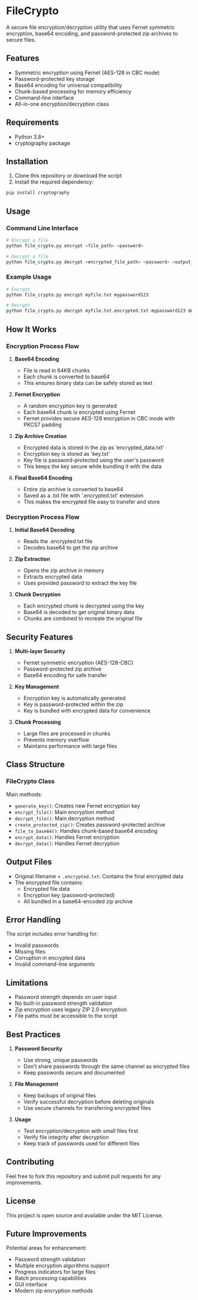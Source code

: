 # FileCrypto

A secure file encryption/decryption utility that uses Fernet symmetric encryption, base64 encoding, and password-protected zip archives to secure files.

## Features

- Symmetric encryption using Fernet (AES-128 in CBC mode)
- Password-protected key storage
- Base64 encoding for universal compatibility
- Chunk-based processing for memory efficiency
- Command-line interface
- All-in-one encryption/decryption class

## Requirements

- Python 3.8+
- cryptography package

## Installation

1. Clone this repository or download the script
2. Install the required dependency:
```bash
pip install cryptography
```

## Usage

### Command Line Interface

```bash
# Encrypt a file
python file_crypto.py encrypt <file_path> <password>

# Decrypt a file
python file_crypto.py decrypt <encrypted_file_path> <password> <output_path>
```

### Example Usage

```bash
# Encrypt
python file_crypto.py encrypt myfile.txt mypassword123

# Decrypt
python file_crypto.py decrypt myfile.txt.encrypted.txt mypassword123 decrypted_file.txt
```

## How It Works

### Encryption Process Flow

1. **Base64 Encoding**
   - File is read in 64KB chunks
   - Each chunk is converted to base64
   - This ensures binary data can be safely stored as text

2. **Fernet Encryption**
   - A random encryption key is generated
   - Each base64 chunk is encrypted using Fernet
   - Fernet provides secure AES-128 encryption in CBC mode with PKCS7 padding

3. **Zip Archive Creation**
   - Encrypted data is stored in the zip as 'encrypted_data.txt'
   - Encryption key is stored as 'key.txt'
   - Key file is password-protected using the user's password
   - This keeps the key secure while bundling it with the data

4. **Final Base64 Encoding**
   - Entire zip archive is converted to base64
   - Saved as a .txt file with '.encrypted.txt' extension
   - This makes the encrypted file easy to transfer and store

### Decryption Process Flow

1. **Initial Base64 Decoding**
   - Reads the .encrypted.txt file
   - Decodes base64 to get the zip archive

2. **Zip Extraction**
   - Opens the zip archive in memory
   - Extracts encrypted data
   - Uses provided password to extract the key file

3. **Chunk Decryption**
   - Each encrypted chunk is decrypted using the key
   - Base64 is decoded to get original binary data
   - Chunks are combined to recreate the original file

## Security Features

1. **Multi-layer Security**
   - Fernet symmetric encryption (AES-128-CBC)
   - Password-protected zip archive
   - Base64 encoding for safe transfer

2. **Key Management**
   - Encryption key is automatically generated
   - Key is password-protected within the zip
   - Key is bundled with encrypted data for convenience

3. **Chunk Processing**
   - Large files are processed in chunks
   - Prevents memory overflow
   - Maintains performance with large files

## Class Structure

### FileCrypto Class

Main methods:
- `generate_key()`: Creates new Fernet encryption key
- `encrypt_file()`: Main encryption method
- `decrypt_file()`: Main decryption method
- `create_protected_zip()`: Creates password-protected archive
- `file_to_base64()`: Handles chunk-based base64 encoding
- `encrypt_data()`: Handles Fernet encryption
- `decrypt_data()`: Handles Fernet decryption

## Output Files

- Original filename + `.encrypted.txt`: Contains the final encrypted data
- The encrypted file contains:
  - Encrypted file data
  - Encryption key (password-protected)
  - All bundled in a base64-encoded zip archive

## Error Handling

The script includes error handling for:
- Invalid passwords
- Missing files
- Corruption in encrypted data
- Invalid command-line arguments

## Limitations

- Password strength depends on user input
- No built-in password strength validation
- Zip encryption uses legacy ZIP 2.0 encryption
- File paths must be accessible to the script

## Best Practices

1. **Password Security**
   - Use strong, unique passwords
   - Don't share passwords through the same channel as encrypted files
   - Keep passwords secure and documented

2. **File Management**
   - Keep backups of original files
   - Verify successful decryption before deleting originals
   - Use secure channels for transferring encrypted files

3. **Usage**
   - Test encryption/decryption with small files first
   - Verify file integrity after decryption
   - Keep track of passwords used for different files

## Contributing

Feel free to fork this repository and submit pull requests for any improvements.

## License

This project is open source and available under the MIT License.

## Future Improvements

Potential areas for enhancement:
- Password strength validation
- Multiple encryption algorithms support
- Progress indicators for large files
- Batch processing capabilities
- GUI interface
- Modern zip encryption methods